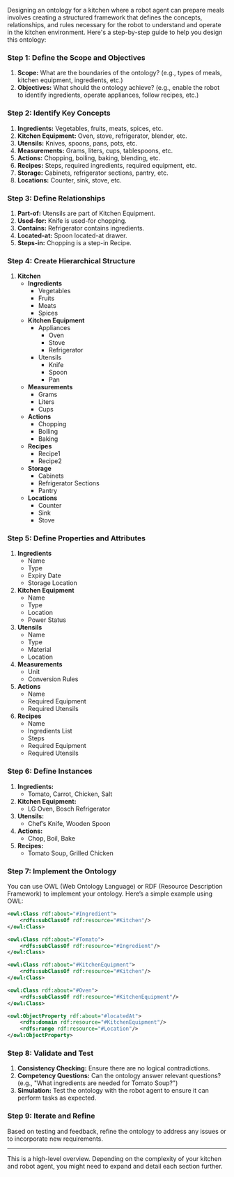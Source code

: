 Designing an ontology for a kitchen where a robot agent can prepare meals involves creating a structured framework that defines the concepts, relationships, and rules necessary for the robot to understand and operate in the kitchen environment. Here's a step-by-step guide to help you design this ontology:

### Step 1: Define the Scope and Objectives
1. **Scope:** What are the boundaries of the ontology? (e.g., types of meals, kitchen equipment, ingredients, etc.)
2. **Objectives:** What should the ontology achieve? (e.g., enable the robot to identify ingredients, operate appliances, follow recipes, etc.)

### Step 2: Identify Key Concepts
1. **Ingredients:** Vegetables, fruits, meats, spices, etc.
2. **Kitchen Equipment:** Oven, stove, refrigerator, blender, etc.
3. **Utensils:** Knives, spoons, pans, pots, etc.
4. **Measurements:** Grams, liters, cups, tablespoons, etc.
5. **Actions:** Chopping, boiling, baking, blending, etc.
6. **Recipes:** Steps, required ingredients, required equipment, etc.
7. **Storage:** Cabinets, refrigerator sections, pantry, etc.
8. **Locations:** Counter, sink, stove, etc.

### Step 3: Define Relationships
1. **Part-of:** Utensils are part of Kitchen Equipment.
2. **Used-for:** Knife is used-for chopping.
3. **Contains:** Refrigerator contains ingredients.
4. **Located-at:** Spoon located-at drawer.
5. **Steps-in:** Chopping is a step-in Recipe.

### Step 4: Create Hierarchical Structure
1. **Kitchen**
   - **Ingredients**
     - Vegetables
     - Fruits
     - Meats
     - Spices
   - **Kitchen Equipment**
     - Appliances
       - Oven
       - Stove
       - Refrigerator
     - Utensils
       - Knife
       - Spoon
       - Pan
   - **Measurements**
     - Grams
     - Liters
     - Cups
   - **Actions**
     - Chopping
     - Boiling
     - Baking
   - **Recipes**
     - Recipe1
     - Recipe2
   - **Storage**
     - Cabinets
     - Refrigerator Sections
     - Pantry
   - **Locations**
     - Counter
     - Sink
     - Stove

### Step 5: Define Properties and Attributes
1. **Ingredients**
   - Name
   - Type
   - Expiry Date
   - Storage Location
2. **Kitchen Equipment**
   - Name
   - Type
   - Location
   - Power Status
3. **Utensils**
   - Name
   - Type
   - Material
   - Location
4. **Measurements**
   - Unit
   - Conversion Rules
5. **Actions**
   - Name
   - Required Equipment
   - Required Utensils
6. **Recipes**
   - Name
   - Ingredients List
   - Steps
   - Required Equipment
   - Required Utensils

### Step 6: Define Instances
1. **Ingredients:**
   - Tomato, Carrot, Chicken, Salt
2. **Kitchen Equipment:**
   - LG Oven, Bosch Refrigerator
3. **Utensils:**
   - Chef’s Knife, Wooden Spoon
4. **Actions:**
   - Chop, Boil, Bake
5. **Recipes:**
   - Tomato Soup, Grilled Chicken

### Step 7: Implement the Ontology
You can use OWL (Web Ontology Language) or RDF (Resource Description Framework) to implement your ontology. Here’s a simple example using OWL:

```xml
<owl:Class rdf:about="#Ingredient">
    <rdfs:subClassOf rdf:resource="#Kitchen"/>
</owl:Class>

<owl:Class rdf:about="#Tomato">
    <rdfs:subClassOf rdf:resource="#Ingredient"/>
</owl:Class>

<owl:Class rdf:about="#KitchenEquipment">
    <rdfs:subClassOf rdf:resource="#Kitchen"/>
</owl:Class>

<owl:Class rdf:about="#Oven">
    <rdfs:subClassOf rdf:resource="#KitchenEquipment"/>
</owl:Class>

<owl:ObjectProperty rdf:about="#locatedAt">
    <rdfs:domain rdf:resource="#KitchenEquipment"/>
    <rdfs:range rdf:resource="#Location"/>
</owl:ObjectProperty>
```

### Step 8: Validate and Test
1. **Consistency Checking:** Ensure there are no logical contradictions.
2. **Competency Questions:** Can the ontology answer relevant questions? (e.g., "What ingredients are needed for Tomato Soup?")
3. **Simulation:** Test the ontology with the robot agent to ensure it can perform tasks as expected.

### Step 9: Iterate and Refine
Based on testing and feedback, refine the ontology to address any issues or to incorporate new requirements.

---

This is a high-level overview. Depending on the complexity of your kitchen and robot agent, you might need to expand and detail each section further.